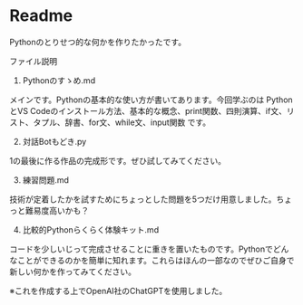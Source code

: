 # Readme

Pythonのとりせつ的な何かを作りたかったです。

ファイル説明

1. Pythonのすゝめ.md

メインです。Pythonの基本的な使い方が書いてあります。今回学ぶのは
PythonとVS Codeのインストール方法、基本的な概念、print関数、四則演算、if文、リスト、タプル、辞書、for文、while文、input関数
です。

2. 対話Botもどき.py

1の最後に作る作品の完成形です。ぜひ試してみてください。

3. 練習問題.md

技術が定着したかを試すためにちょっとした問題を5つだけ用意しました。ちょっと難易度高いかも？

4. 比較的Pythonらくらく体験キット.md

コードを少しいじって完成させることに重きを置いたものです。Pythonでどんなことができるのかを簡単に知れます。これらはほんの一部なのでぜひご自身で新しい何かを作ってみてください。


※これを作成する上でOpenAI社のChatGPTを使用しました。
